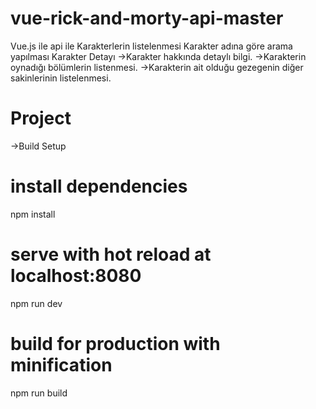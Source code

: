# vue-rick-and-morty-api-master
 Vue.js ile api ile Karakterlerin listelenmesi Karakter adına göre arama yapılması Karakter Detayı     ->Karakter hakkında detaylı bilgi.     ->Karakterin oynadığı bölümlerin listenmesi.     ->Karakterin ait olduğu gezegenin diğer sakinlerinin listelenmesi.

# Project
->Build Setup

# install dependencies
npm install

# serve with hot reload at localhost:8080
npm run dev

# build for production with minification
npm run build
